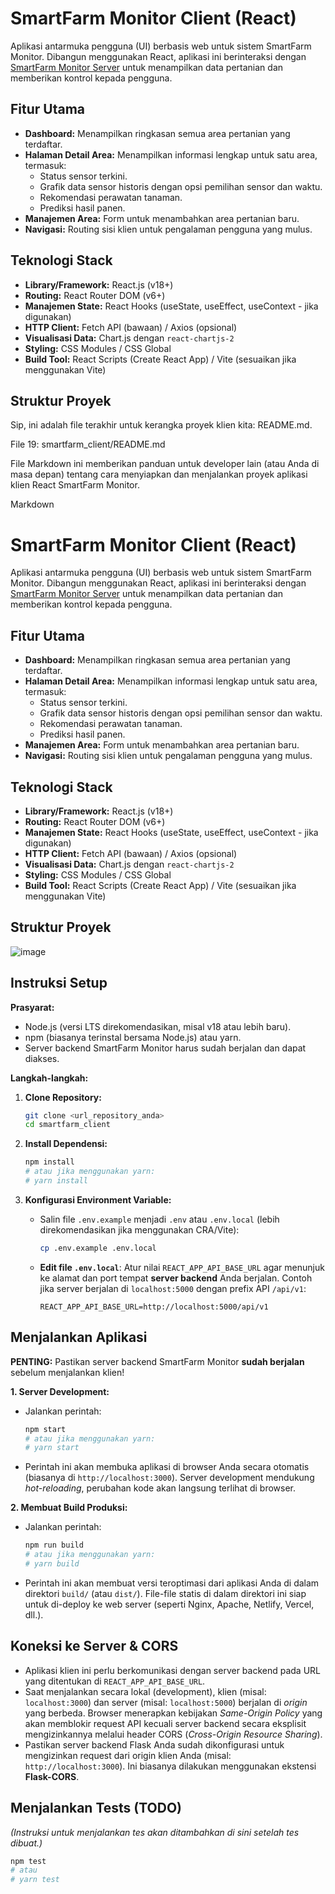 
# SmartFarm Monitor Client (React)

Aplikasi antarmuka pengguna (UI) berbasis web untuk sistem SmartFarm Monitor. Dibangun menggunakan React, aplikasi ini berinteraksi dengan [SmartFarm Monitor Server](link_ke_repo_server_jika_ada) untuk menampilkan data pertanian dan memberikan kontrol kepada pengguna.

## Fitur Utama

* **Dashboard:** Menampilkan ringkasan semua area pertanian yang terdaftar.
* **Halaman Detail Area:** Menampilkan informasi lengkap untuk satu area, termasuk:
    * Status sensor terkini.
    * Grafik data sensor historis dengan opsi pemilihan sensor dan waktu.
    * Rekomendasi perawatan tanaman.
    * Prediksi hasil panen.
* **Manajemen Area:** Form untuk menambahkan area pertanian baru.
* **Navigasi:** Routing sisi klien untuk pengalaman pengguna yang mulus.

## Teknologi Stack

* **Library/Framework:** React.js (v18+)
* **Routing:** React Router DOM (v6+)
* **Manajemen State:** React Hooks (useState, useEffect, useContext - jika digunakan)
* **HTTP Client:** Fetch API (bawaan) / Axios (opsional)
* **Visualisasi Data:** Chart.js dengan `react-chartjs-2`
* **Styling:** CSS Modules / CSS Global
* **Build Tool:** React Scripts (Create React App) / Vite (sesuaikan jika menggunakan Vite)

## Struktur Proyek

Sip, ini adalah file terakhir untuk kerangka proyek klien kita: README.md.

File 19: smartfarm_client/README.md

File Markdown ini memberikan panduan untuk developer lain (atau Anda di masa depan) tentang cara menyiapkan dan menjalankan proyek aplikasi klien React SmartFarm Monitor.

Markdown

# SmartFarm Monitor Client (React)

Aplikasi antarmuka pengguna (UI) berbasis web untuk sistem SmartFarm Monitor. Dibangun menggunakan React, aplikasi ini berinteraksi dengan [SmartFarm Monitor Server](link_ke_repo_server_jika_ada) untuk menampilkan data pertanian dan memberikan kontrol kepada pengguna.

## Fitur Utama

* **Dashboard:** Menampilkan ringkasan semua area pertanian yang terdaftar.
* **Halaman Detail Area:** Menampilkan informasi lengkap untuk satu area, termasuk:
    * Status sensor terkini.
    * Grafik data sensor historis dengan opsi pemilihan sensor dan waktu.
    * Rekomendasi perawatan tanaman.
    * Prediksi hasil panen.
* **Manajemen Area:** Form untuk menambahkan area pertanian baru.
* **Navigasi:** Routing sisi klien untuk pengalaman pengguna yang mulus.

## Teknologi Stack

* **Library/Framework:** React.js (v18+)
* **Routing:** React Router DOM (v6+)
* **Manajemen State:** React Hooks (useState, useEffect, useContext - jika digunakan)
* **HTTP Client:** Fetch API (bawaan) / Axios (opsional)
* **Visualisasi Data:** Chart.js dengan `react-chartjs-2`
* **Styling:** CSS Modules / CSS Global
* **Build Tool:** React Scripts (Create React App) / Vite (sesuaikan jika menggunakan Vite)

## Struktur Proyek

![image](https://github.com/user-attachments/assets/5b006a01-fbe7-4355-b64f-fddbc7b9f075)






## Instruksi Setup

**Prasyarat:**

* Node.js (versi LTS direkomendasikan, misal v18 atau lebih baru).
* npm (biasanya terinstal bersama Node.js) atau yarn.
* Server backend SmartFarm Monitor harus sudah berjalan dan dapat diakses.

**Langkah-langkah:**

1.  **Clone Repository:**
    ```bash
    git clone <url_repository_anda>
    cd smartfarm_client
    ```

2.  **Install Dependensi:**
    ```bash
    npm install
    # atau jika menggunakan yarn:
    # yarn install
    ```

3.  **Konfigurasi Environment Variable:**
    * Salin file `.env.example` menjadi `.env` atau `.env.local` (lebih direkomendasikan jika menggunakan CRA/Vite):
        ```bash
        cp .env.example .env.local
        ```
    * **Edit file `.env.local`**: Atur nilai `REACT_APP_API_BASE_URL` agar menunjuk ke alamat dan port tempat **server backend** Anda berjalan. Contoh jika server berjalan di `localhost:5000` dengan prefix API `/api/v1`:
        ```dotenv
        REACT_APP_API_BASE_URL=http://localhost:5000/api/v1
        ```

## Menjalankan Aplikasi

**PENTING:** Pastikan server backend SmartFarm Monitor **sudah berjalan** sebelum menjalankan klien!

**1. Server Development:**

* Jalankan perintah:
    ```bash
    npm start
    # atau jika menggunakan yarn:
    # yarn start
    ```
* Perintah ini akan membuka aplikasi di browser Anda secara otomatis (biasanya di `http://localhost:3000`). Server development mendukung *hot-reloading*, perubahan kode akan langsung terlihat di browser.

**2. Membuat Build Produksi:**

* Jalankan perintah:
    ```bash
    npm run build
    # atau jika menggunakan yarn:
    # yarn build
    ```
* Perintah ini akan membuat versi teroptimasi dari aplikasi Anda di dalam direktori `build/` (atau `dist/`). File-file statis di dalam direktori ini siap untuk di-deploy ke web server (seperti Nginx, Apache, Netlify, Vercel, dll.).

## Koneksi ke Server & CORS

* Aplikasi klien ini perlu berkomunikasi dengan server backend pada URL yang ditentukan di `REACT_APP_API_BASE_URL`.
* Saat menjalankan secara lokal (development), klien (misal: `localhost:3000`) dan server (misal: `localhost:5000`) berjalan di *origin* yang berbeda. Browser menerapkan kebijakan *Same-Origin Policy* yang akan memblokir request API kecuali server backend secara eksplisit mengizinkannya melalui header CORS (*Cross-Origin Resource Sharing*).
* Pastikan server backend Flask Anda sudah dikonfigurasi untuk mengizinkan request dari origin klien Anda (misal: `http://localhost:3000`). Ini biasanya dilakukan menggunakan ekstensi **Flask-CORS**.

## Menjalankan Tests (TODO)

*(Instruksi untuk menjalankan tes akan ditambahkan di sini setelah tes dibuat.)*
```bash
npm test
# atau
# yarn test
